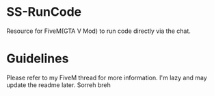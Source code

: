 # SS-RunCode
Resource for FiveM(GTA V Mod) to run code directly via the chat.

# Guidelines
Please refer to my FiveM thread for more information. I'm lazy and may update the readme later. Sorreh breh
